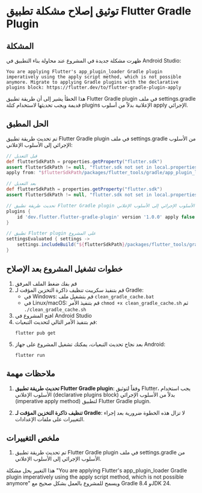 # توثيق إصلاح مشكلة تطبيق Flutter Gradle Plugin

## المشكلة
ظهرت مشكلة جديدة في المشروع عند محاولة بناء التطبيق في Android Studio:

```
You are applying Flutter's app_plugin_loader Gradle plugin imperatively using the apply script method, which is not possible anymore. Migrate to applying Gradle plugins with the declarative plugins block: https://flutter.dev/to/flutter-gradle-plugin-apply
```

هذا الخطأ يشير إلى أن طريقة تطبيق Flutter Gradle plugin في ملف settings.gradle قديمة ويجب تحديثها لاستخدام كتلة plugins الإعلانية بدلاً من أسلوب apply الإجرائي.

## الحل المطبق

تم تحديث طريقة تطبيق Flutter Gradle plugin في ملف settings.gradle من الأسلوب الإجرائي إلى الأسلوب الإعلاني:

```gradle
// قبل التعديل
def flutterSdkPath = properties.getProperty("flutter.sdk")
assert flutterSdkPath != null, "flutter.sdk not set in local.properties"
apply from: "$flutterSdkPath/packages/flutter_tools/gradle/app_plugin_loader.gradle"

// بعد التعديل
def flutterSdkPath = properties.getProperty("flutter.sdk")
assert flutterSdkPath != null, "flutter.sdk not set in local.properties"

// تحديث طريقة تطبيق Flutter Gradle plugin من الأسلوب الإجرائي إلى الأسلوب الإعلاني
plugins {
    id 'dev.flutter.flutter-gradle-plugin' version '1.0.0' apply false
}

// تطبيق Flutter plugin على المشروع
settingsEvaluated { settings ->
    settings.includeBuild("${flutterSdkPath}/packages/flutter_tools/gradle")
}
```

## خطوات تشغيل المشروع بعد الإصلاح

1. قم بفك ضغط الملف المرفق
2. قم بتنفيذ سكريبت تنظيف ذاكرة التخزين المؤقت لـ Gradle:
   - في Windows: قم بتشغيل ملف `clean_gradle_cache.bat`
   - في Linux/macOS: قم بتنفيذ الأمر `chmod +x clean_gradle_cache.sh` ثم `./clean_gradle_cache.sh`
3. افتح المشروع في Android Studio
4. قم بتنفيذ الأمر التالي لتحديث التبعيات:
   ```
   flutter pub get
   ```
5. بعد نجاح تحديث التبعيات، يمكنك تشغيل المشروع على جهاز Android:
   ```
   flutter run
   ```

## ملاحظات مهمة

1. **تحديث طريقة تطبيق Flutter Gradle plugin**: وفقاً لتوثيق Flutter، يجب استخدام الأسلوب الإعلاني (declarative plugins block) بدلاً من الأسلوب الإجرائي (imperative apply method) لتطبيق Flutter Gradle plugin.

2. **تنظيف ذاكرة التخزين المؤقت لـ Gradle**: لا تزال هذه الخطوة ضرورية بعد إجراء التغييرات على ملفات الإعدادات.

## ملخص التغييرات

1. تم تحديث طريقة تطبيق Flutter Gradle plugin في ملف settings.gradle من الأسلوب الإجرائي إلى الأسلوب الإعلاني.

هذا التغيير يحل مشكلة "You are applying Flutter's app_plugin_loader Gradle plugin imperatively using the apply script method, which is not possible anymore" ويسمح للمشروع بالعمل بشكل صحيح مع Gradle 8.4 وJDK 24.
